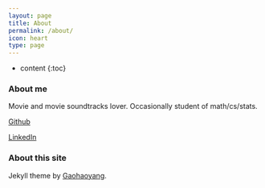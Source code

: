 ```yaml
---
layout: page
title: About
permalink: /about/
icon: heart
type: page
---
```


* content
{:toc}

### About me

Movie and movie soundtracks lover. Occasionally student of math/cs/stats.

[Github](https://github.com/largecats)

[LinkedIn](https://www.linkedin.com/in/linfan-xiao/)

### About this site

Jekyll theme by [Gaohaoyang](https://github.com/Gaohaoyang).
